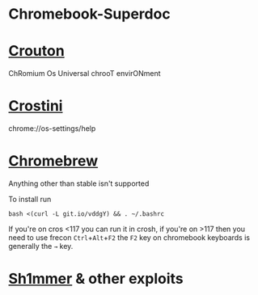# Chromebook-Superdoc

# [Crouton](https://github.com/dnschneid/crouton)

ChRomium Os Universal chrooT envirONment

# [Crostini](chrome://os-settings/help) 


chrome://os-settings/help

# [Chromebrew](https://github.com/chromebrew/chromebrew)

Anything other than stable isn't supported

To install run 

`bash <(curl -L git.io/vddgY) && . ~/.bashrc`

If you're on cros <117 you can run it in crosh, if you're on >117 then you need to use frecon `Ctrl`+`Alt`+`F2` the `F2` key on chromebook keyboards is generally the `→` key.

# [Sh1mmer](https://github.com/MercuryWorkshop/sh1mmer) & other exploits
